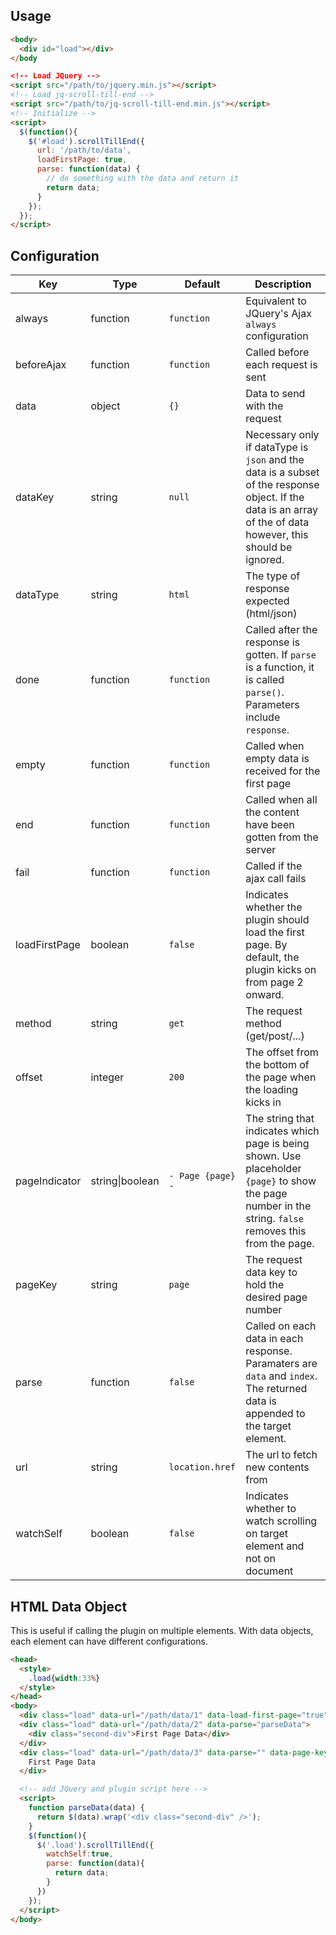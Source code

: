 ## Usage

```html
<body>
  <div id="load"></div>
</body

<!-- Load JQuery -->
<script src="/path/to/jquery.min.js"></script>
<!-- Load jq-scroll-till-end -->
<script src="/path/to/jq-scroll-till-end.min.js"></script>
<!-- Initialize -->
<script>
  $(function(){
    $('#load').scrollTillEnd({
      url: '/path/to/data',
      loadFirstPage: true,
      parse: function(data) {
        // do something with the data and return it
        return data;
      }
    });
  });
</script>
```

## Configuration

Key|Type|Default|Description
---|----|-------|-----------
always|function|`function`|Equivalent to JQuery's Ajax `always` configuration
beforeAjax|function|`function`|Called before each request is sent
data|object|`{}`|Data to send with the request
dataKey|string|`null`|Necessary only if dataType is `json` and the data is a subset of the response object. If the data is an array of the of data however, this should be ignored.
dataType|string|`html`|The type of response expected (html/json)
done|function|`function`|Called after the response is gotten. If `parse` is a function, it is called `parse()`. Parameters include `response`.
empty|function|`function`|Called when empty data is received for the first page
end|function|`function`|Called when all the content have been gotten from the server
fail|function|`function`|Called if the ajax call fails
loadFirstPage|boolean|`false`|Indicates whether the plugin should load the first page. By default, the plugin kicks on from page 2 onward.
method|string|`get`|The request method (get/post/...)
offset|integer|`200`|The offset from the bottom of the page when the loading kicks in
pageIndicator|string\|boolean|`- Page {page} -`|The string that indicates which page is being shown. Use placeholder `{page}` to show the page number in the string. `false` removes this from the page.
pageKey|string|`page`|The request data key to hold the desired page number
parse|function|`false`|Called on each data in each response. Paramaters are `data` and `index`. The returned data is appended to the target element.
url|string|`location.href`|The url to fetch new contents from
watchSelf|boolean|`false`|Indicates whether to watch scrolling on target element and not on document

## HTML Data Object

This is useful if calling the plugin on multiple elements. With data objects, each element can have different configurations.

```html
<head>
  <style>
    .load{width:33%}
  </style>
</head>
<body>
  <div class="load" data-url="/path/data/1" data-load-first-page="true"></div>
  <div class="load" data-url="/path/data/2" data-parse="parseData">
    <div class="second-div">First Page Data</div>
  </div>
  <div class="load" data-url="/path/data/3" data-parse="" data-page-key="target_page">
    First Page Data
  </div>

  <!-- add JQuery and plugin script here -->
  <script>
    function parseData(data) {
      return $(data).wrap('<div class="second-div" />');
    }
    $(function(){
      $('.load').scrollTillEnd({
        watchSelf:true,
        parse: function(data){
          return data;
        }
      })
    });
  </script>
</body>
```
